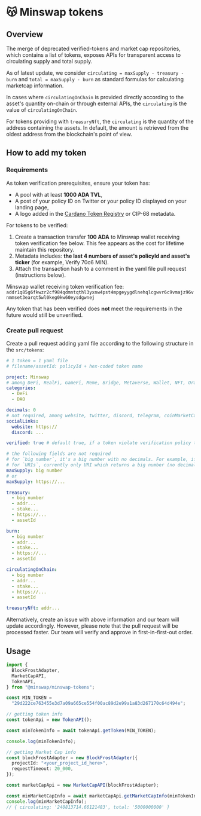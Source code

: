 # 😽 Minswap tokens

## Overview

The merge of deprecated verified-tokens and market cap repositories, which contains a list of tokens, exposes APIs for transparent access to circulating supply and total supply.

As of latest update, we consider `circulating = maxSupply - treasury - burn` and `total = maxSupply - burn` as standard formulas for calculating marketcap information.

In cases where `circulatingOnChain` is provided directly according to the asset's quantity on-chain or through external APIs, the `circulating` is the value of `circulatingOnChain`.

For tokens providing with `treasuryNft`, the `circulating` is the quantity of the address containing the assets. In default, the amount is retrieved from the oldest address from the blockchain's point of view.

## How to add my token
### Requirements
As token verification prerequisites, ensure your token has:
- A pool with at least **1000 ADA TVL**,
- A post of your policy ID on Twitter or your policy ID displayed on your landing page,
- A logo added in the [Cardano Token Registry](https://github.com/cardano-foundation/cardano-token-registry) or CIP-68 metadata.

For tokens to be verified:
1. Create a transaction transfer **100 ADA** to Minswap wallet receiving token verification fee below. This fee appears as the cost for lifetime maintain this repository.
2. Metadata includes: **the last 4 numbers of asset's policyId and asset's ticker** (for example, Verify 70c6 MIN).
3. Attach the transaction hash to a comment in the yaml file pull request (instructions below).


Minswap wallet receiving token verification fee: `addr1q85g6fkwzr2cf984qdmntqthl3yxnw4pst4mpgeyygdlnehqlcgwvr6c9vmajz96vnmmset3earqt5wl0keg0kw60eysdgwnej`

Any token that has been verified does **not** meet the requirements in the future would still be unverified.

### Create pull request

Create a pull request adding yaml file according to the following structure in the `src/tokens`:

```yaml
# 1 token = 1 yaml file
# filename/assetId: policyId + hex-coded token name

project: Minswap
# among DeFi, RealFi, GameFi, Meme, Bridge, Metaverse, Wallet, NFT, Oracle, AI, Launchpad, DAO, Stablecoin, Social, Media, Risk Ratings, Index Vaults, DePIN, Other
categories:
  - DeFi
  - DAO

decimals: 0
# not required, among website, twitter, discord, telegram, coinMarketCap, coinGecko, only endpoints with SSL (HTTPs) are approved
socialLinks:
  website: https://
  discord: ...

verified: true # default true, if a token violate verification policy then switch to false

# the following fields are not required
# for `big number`, it's a big number with no decimals. For example, if your token has a max supply of 50,000,000 tokens with 6 decimals, the value needs to be 50000000 × 10^6 = 50000000000000
# for `URIs`, currently only URI which returns a big number (no decimals) are supported
maxSupply: big number
# or
maxSupply: https://...

treasury:
  - big number
  - addr...
  - stake...
  - https://...
  - assetId

burn:
  - big number
  - addr...
  - stake...
  - https://...
  - assetId

circulatingOnChain:
  - big number
  - addr...
  - stake...
  - https://...
  - assetId

treasuryNft: addr...
```

Alternatively, create an issue with above information and our team will update accordingly. However, please note that the pull request will be processed faster.
Our team will verify and approve in first-in-first-out order.

## Usage

```ts
import {
  BlockFrostAdapter,
  MarketCapAPI,
  TokenAPI,
} from "@minswap/minswap-tokens";

const MIN_TOKEN =
  "29d222ce763455e3d7a09a665ce554f00ac89d2e99a1a83d267170c64d494e";

// getting token info
const tokenApi = new TokenAPI();

const minTokenInfo = await tokenApi.getToken(MIN_TOKEN);

console.log(minTokenInfo);

// getting Market Cap info
const blockFrostAdapter = new BlockFrostAdapter({
  projectId: "<your_project_id_here>",
  requestTimeout: 20_000,
});

const marketCapApi = new MarketCapAPI(blockFrostAdapter);

const minMarketCapInfo = await marketCapApi.getMarketCapInfo(minTokenInfo);
console.log(minMarketCapInfo);
// { circulating: '240813714.66121483', total: '5000000000' }
```
